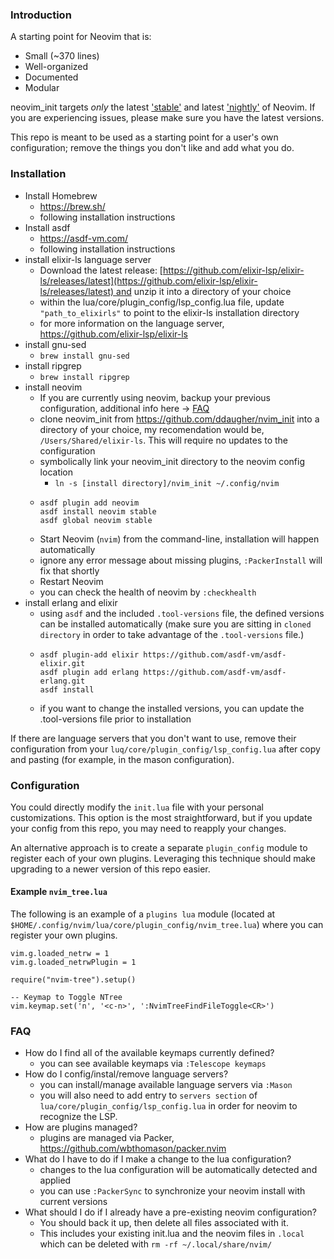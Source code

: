 ### Introduction

A starting point for Neovim that is:

* Small (~370 lines)
* Well-organized
* Documented
* Modular

neovim_init targets *only* the latest ['stable'](https://github.com/neovim/neovim/releases/tag/stable) and latest ['nightly'](https://github.com/neovim/neovim/releases/tag/nightly) of Neovim. If you are experiencing issues, please make sure you have the latest versions.

This repo is meant to be used as a starting point for a user's own configuration; remove the things you don't like and add what you do.

### Installation

* Install Homebrew
  * https://brew.sh/
  * following installation instructions
* Install asdf
  * https://asdf-vm.com/
  * following installation instructions
* install elixir-ls language server
  * Download the latest release: [https://github.com/elixir-lsp/elixir-ls/releases/latest](https://github.com/elixir-lsp/elixir-ls/releases/latest) and unzip it into a directory of your choice
  * within the lua/core/plugin_config/lsp_config.lua file, update `"path_to_elixirls"` to point to the elixir-ls installation directory
  * for more information on the language server, https://github.com/elixir-lsp/elixir-ls
* install gnu-sed
  * ```brew install gnu-sed```
* install ripgrep
  * ```brew install ripgrep```
* install neovim
  * If you are currently using neovim, backup your previous configuration, additional info here -> [FAQ](#faq)
  * clone neovim_init from https://github.com/ddaugher/nvim_init into a directory of your choice, my recomendation would be, ```/Users/Shared/elixir-ls```. This will require no updates
  to the configuration
  * symbolically link your neovim_init directory to the neovim config location
    * ```ln -s [install directory]/nvim_init ~/.config/nvim```
  * ```
    asdf plugin add neovim
    asdf install neovim stable
    asdf global neovim stable
    ```
  * Start Neovim (`nvim`) from the command-line, installation will happen automatically
  * ignore any error message about missing plugins, `:PackerInstall` will fix that shortly
  * Restart Neovim
  * you can check the health of neovim by ```:checkhealth```
* install erlang and elixir
  * using `asdf` and the included `.tool-versions` file, the defined versions can be installed automatically (make sure you are sitting in `cloned directory` in order to take advantage of the `.tool-versions` file.)
  * ```
    asdf plugin-add elixir https://github.com/asdf-vm/asdf-elixir.git
    asdf plugin add erlang https://github.com/asdf-vm/asdf-erlang.git
    asdf install
    ```
  * if you want to change the installed versions, you can update the .tool-versions file prior to installation

If there are language servers that you don't want to use, remove their configuration from your `luq/core/plugin_config/lsp_config.lua` after copy and pasting (for example, in the mason configuration).

### Configuration

You could directly modify the `init.lua` file with your personal customizations. This option is the most straightforward, but if you update your config from this repo, you may need to reapply your changes.

An alternative approach is to create a separate `plugin_config` module to register each of your own plugins. Leveraging this technique should make upgrading to a newer version of this repo easier.

#### Example `nvim_tree.lua`

The following is an example of a `plugins lua` module (located at `$HOME/.config/nvim/lua/core/plugin_config/nvim_tree.lua`) where you can register your own plugins.

```
vim.g.loaded_netrw = 1
vim.g.loaded_netrwPlugin = 1

require("nvim-tree").setup()

-- Keymap to Toggle NTree
vim.keymap.set('n', '<c-n>', ':NvimTreeFindFileToggle<CR>')
```

### FAQ
  * How do I find all of the available keymaps currently defined?
    * you can see available keymaps via ```:Telescope keymaps```
  * How do I config/instal/remove language servers?
    * you can install/manage available language servers via ```:Mason```
    * you will also need to add entry to ```servers section``` of `lua/core/plugin_config/lsp_config.lua` in order for neovim to recognize the LSP.
  * How are plugins managed?
    * plugins are managed via Packer, https://github.com/wbthomason/packer.nvim
  * What do I have to do if I make a change to the lua configuration?
    * changes to the lua configuration will be automatically detected and applied
    * you can use `:PackerSync` to synchronize your neovim install with current versions
  * What should I do if I already have a pre-existing neovim configuration?
     * You should back it up, then delete all files associated with it.
     * This includes your existing init.lua and the neovim files in `.local` which can be deleted with `rm -rf ~/.local/share/nvim/`
